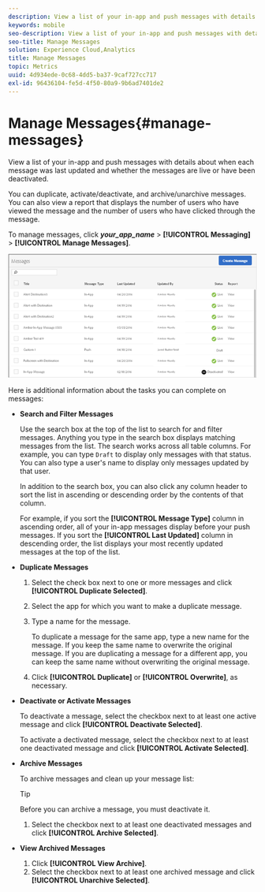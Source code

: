 ```yaml
---
description: View a list of your in-app and push messages with details about when each message was last updated and whether the messages are live or deactivated.
keywords: mobile
seo-description: View a list of your in-app and push messages with details about when each message was last updated and whether the messages are live or deactivated.
seo-title: Manage Messages
solution: Experience Cloud,Analytics
title: Manage Messages
topic: Metrics
uuid: 4d934ede-0c68-4dd5-ba37-9caf727cc717
exl-id: 96436104-fe5d-4f50-80a9-9b6ad7401de2
---
```

# Manage Messages{#manage-messages}

View a list of your in-app and push messages with details about when each message was last updated and whether the messages are live or have been deactivated.

You can duplicate, activate/deactivate, and archive/unarchive messages. You can also view a report that displays the number of users who have viewed the message and the number of users who have clicked through the message.

To manage messages, click ***your_app_name*** > **[!UICONTROL Messaging]** > **[!UICONTROL Manage Messages]**.

![](assets/manage_messages.png)

Here is additional information about the tasks you can complete on messages:

* **Search and Filter Messages** 

    Use the search box at the top of the list to search for and filter messages. Anything you type in the search box displays matching messages from the list. The search works across all table columns. For example, you can type `Draft` to display only messages with that status. You can also type a user's name to display only messages updated by that user.

    In addition to the search box, you can also click any column header to sort the list in ascending or descending order by the contents of that column.

    For example, if you sort the **[!UICONTROL Message Type]** column in ascending order, all of your in-app messages display before your push messages. If you sort the **[!UICONTROL Last Updated]** column in descending order, the list displays your most recently updated messages at the top of the list.

* **Duplicate Messages** 

    1. Select the check box next to one or more messages and click **[!UICONTROL Duplicate Selected]**. 
    1. Select the app for which you want to make a duplicate message. 
    1. Type a name for the message.

        To duplicate a message for the same app, type a new name for the message. If you keep the same name to overwrite the original message. If you are duplicating a message for a different app, you can keep the same name without overwriting the original message. 

    1. Click **[!UICONTROL Duplicate]** or **[!UICONTROL Overwrite]**, as necessary.

* **Deactivate or Activate Messages** 

    To deactivate a message, select the checkbox next to at least one active message and click **[!UICONTROL Deactivate Selected]**.

    To activate a dectivated message, select the checkbox next to at least one deactivated message and click **[!UICONTROL Activate Selected]**.

* **Archive Messages** 

    To archive messages and clean up your message list:

    >[!TIP]
    >
    >Before you can archive a message, you must deactivate it.

    1. Select the checkbox next to at least one deactivated messages and click **[!UICONTROL Archive Selected]**.

* **View Archived Messages** 

    1. Click **[!UICONTROL View Archive]**. 
    1. Select the checkbox next to at least one archived message and click **[!UICONTROL Unarchive Selected]**.
